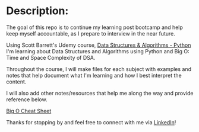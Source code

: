 # Description:

The goal of this repo is to continue my learning post bootcamp and help keep myself accountable, as I prepare to interview in the near future.

Using Scott Barrett's Udemy course, [Data Structures & Algorithms - Python](https://www.udemy.com/course/data-structures-algorithms-python/) I'm learning about Data Structures and Algorithms using Python and Big O: Time and Space Complexity of DSA.

Throughout the course, I will make files for each subject with examples and notes that help document what I'm learning and how I best interpret the content.

I will also add other notes/resources that help me along the way and provide reference below.

[Big O Cheat Sheet](https://www.bigocheatsheet.com/)

Thanks for stopping by and feel free to connect with me via [LinkedIn](https://www.linkedin.com/in/emmanuelnunez/)!
